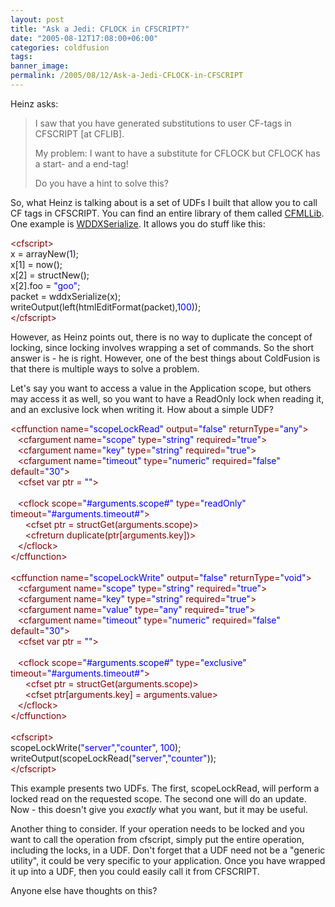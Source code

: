 ```yaml
---
layout: post
title: "Ask a Jedi: CFLOCK in CFSCRIPT?"
date: "2005-08-12T17:08:00+06:00"
categories: coldfusion 
tags: 
banner_image: 
permalink: /2005/08/12/Ask-a-Jedi-CFLOCK-in-CFSCRIPT
---
```


Heinz asks:

<blockquote>
I saw that you have generated substitutions to user CF-tags in CFSCRIPT [at CFLIB].

My problem:
I want to have a substitute for CFLOCK but CFLOCK has a start- and a end-tag!

Do you have a hint to solve this?
</blockquote>

So, what Heinz is talking about is a set of UDFs I built that allow you to call CF tags in CFSCRIPT. You can find an entire library of them called <a href="http://www.cflib.org/library.cfm?ID=17">CFMLLib</a>. One example is <a href="http://www.cflib.org/udf.cfm?id=629">WDDXSerialize</a>. It allows you do stuff like this:

<div class="code"><FONT COLOR=MAROON>&lt;cfscript&gt;</FONT><br>
x = arrayNew(<FONT COLOR=BLUE>1</FONT>);<br>
x[1] = now();<br>
x[2] = structNew();<br>
x[2].foo = <FONT COLOR=BLUE>"goo"</FONT>;<br>
packet = wddxSerialize(x);<br>
writeOutput(left(htmlEditFormat(packet),<FONT COLOR=BLUE>100</FONT>));<br>
<FONT COLOR=MAROON>&lt;/cfscript&gt;</FONT></div>

However, as Heinz points out, there is no way to duplicate the concept of locking, since locking involves wrapping a set of commands. So the short answer is - he is right. However, one of the best things about ColdFusion is that there is multiple ways to solve a problem.

Let's say you want to access a value in the Application scope, but others may access it as well, so you want to have a ReadOnly lock when reading it, and an exclusive lock when writing it. How about a simple UDF?

<div class="code"><FONT COLOR=MAROON>&lt;cffunction name=<FONT COLOR=BLUE>"scopeLockRead"</FONT> output=<FONT COLOR=BLUE>"false"</FONT> returnType=<FONT COLOR=BLUE>"any"</FONT>&gt;</FONT><br>
&nbsp;&nbsp;&nbsp;<FONT COLOR=MAROON>&lt;cfargument name=<FONT COLOR=BLUE>"scope"</FONT> type=<FONT COLOR=BLUE>"string"</FONT> required=<FONT COLOR=BLUE>"true"</FONT>&gt;</FONT><br>
&nbsp;&nbsp;&nbsp;<FONT COLOR=MAROON>&lt;cfargument name=<FONT COLOR=BLUE>"key"</FONT> type=<FONT COLOR=BLUE>"string"</FONT> required=<FONT COLOR=BLUE>"true"</FONT>&gt;</FONT><br>
&nbsp;&nbsp;&nbsp;<FONT COLOR=MAROON>&lt;cfargument name=<FONT COLOR=BLUE>"timeout"</FONT> type=<FONT COLOR=BLUE>"numeric"</FONT> required=<FONT COLOR=BLUE>"false"</FONT> default=<FONT COLOR=BLUE>"30"</FONT>&gt;</FONT><br>
&nbsp;&nbsp;&nbsp;<FONT COLOR=MAROON>&lt;cfset var ptr = <FONT COLOR=BLUE>""</FONT>&gt;</FONT><br>
&nbsp;&nbsp;&nbsp;<br>
&nbsp;&nbsp;&nbsp;<FONT COLOR=MAROON>&lt;cflock scope=<FONT COLOR=BLUE>"#arguments.scope#"</FONT> type=<FONT COLOR=BLUE>"readOnly"</FONT> timeout=<FONT COLOR=BLUE>"#arguments.timeout#"</FONT>&gt;</FONT><br>
&nbsp;&nbsp;&nbsp;&nbsp;&nbsp;&nbsp;<FONT COLOR=MAROON>&lt;cfset ptr = structGet(arguments.scope)&gt;</FONT><br>
&nbsp;&nbsp;&nbsp;&nbsp;&nbsp;&nbsp;<FONT COLOR=MAROON>&lt;cfreturn duplicate(ptr[arguments.key])&gt;</FONT><br>
&nbsp;&nbsp;&nbsp;<FONT COLOR=MAROON>&lt;/cflock&gt;</FONT><br>
<FONT COLOR=MAROON>&lt;/cffunction&gt;</FONT><br>
<br>
<FONT COLOR=MAROON>&lt;cffunction name=<FONT COLOR=BLUE>"scopeLockWrite"</FONT> output=<FONT COLOR=BLUE>"false"</FONT> returnType=<FONT COLOR=BLUE>"void"</FONT>&gt;</FONT><br>
&nbsp;&nbsp;&nbsp;<FONT COLOR=MAROON>&lt;cfargument name=<FONT COLOR=BLUE>"scope"</FONT> type=<FONT COLOR=BLUE>"string"</FONT> required=<FONT COLOR=BLUE>"true"</FONT>&gt;</FONT><br>
&nbsp;&nbsp;&nbsp;<FONT COLOR=MAROON>&lt;cfargument name=<FONT COLOR=BLUE>"key"</FONT> type=<FONT COLOR=BLUE>"string"</FONT> required=<FONT COLOR=BLUE>"true"</FONT>&gt;</FONT><br>
&nbsp;&nbsp;&nbsp;<FONT COLOR=MAROON>&lt;cfargument name=<FONT COLOR=BLUE>"value"</FONT> type=<FONT COLOR=BLUE>"any"</FONT> required=<FONT COLOR=BLUE>"true"</FONT>&gt;</FONT><br>
&nbsp;&nbsp;&nbsp;<FONT COLOR=MAROON>&lt;cfargument name=<FONT COLOR=BLUE>"timeout"</FONT> type=<FONT COLOR=BLUE>"numeric"</FONT> required=<FONT COLOR=BLUE>"false"</FONT> default=<FONT COLOR=BLUE>"30"</FONT>&gt;</FONT><br>
&nbsp;&nbsp;&nbsp;<FONT COLOR=MAROON>&lt;cfset var ptr = <FONT COLOR=BLUE>""</FONT>&gt;</FONT><br>
&nbsp;&nbsp;&nbsp;<br>
&nbsp;&nbsp;&nbsp;<FONT COLOR=MAROON>&lt;cflock scope=<FONT COLOR=BLUE>"#arguments.scope#"</FONT> type=<FONT COLOR=BLUE>"exclusive"</FONT> timeout=<FONT COLOR=BLUE>"#arguments.timeout#"</FONT>&gt;</FONT><br>
&nbsp;&nbsp;&nbsp;&nbsp;&nbsp;&nbsp;<FONT COLOR=MAROON>&lt;cfset ptr = structGet(arguments.scope)&gt;</FONT><br>
&nbsp;&nbsp;&nbsp;&nbsp;&nbsp;&nbsp;<FONT COLOR=MAROON>&lt;cfset ptr[arguments.key] = arguments.value&gt;</FONT><br>
&nbsp;&nbsp;&nbsp;<FONT COLOR=MAROON>&lt;/cflock&gt;</FONT><br>
<FONT COLOR=MAROON>&lt;/cffunction&gt;</FONT><br>
&nbsp;&nbsp;&nbsp;&nbsp;&nbsp;&nbsp;<br>
<FONT COLOR=MAROON>&lt;cfscript&gt;</FONT><br>
scopeLockWrite(<FONT COLOR=BLUE>"server"</FONT>,<FONT COLOR=BLUE>"counter"</FONT>,<FONT COLOR=BLUE> 100</FONT>);<br>
writeOutput(scopeLockRead(<FONT COLOR=BLUE>"server"</FONT>,<FONT COLOR=BLUE>"counter"</FONT>));<br>
<FONT COLOR=MAROON>&lt;/cfscript&gt;</FONT></div>

This example presents two UDFs. The first, scopeLockRead, will perform a locked read on the requested scope. The second one will do an update. Now - this doesn't give you <i>exactly</i> what you want, but it may be useful. 

Another thing to consider. If your operation needs to be locked and you want to call the operation from cfscript, simply put the entire operation, including the locks, in a UDF. Don't forget that a UDF need not be a "generic utility", it could be very specific to your application. Once you have wrapped it up into a UDF, then you could easily call it from CFSCRIPT.

Anyone else have thoughts on this?